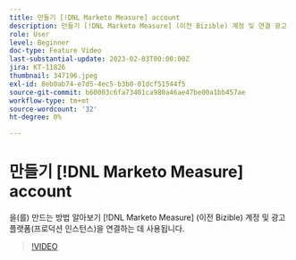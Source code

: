 ```yaml
---
title: 만들기 [!DNL Marketo Measure] account
description: 만들기 [!DNL Marketo Measure] (이전 Bizible) 계정 및 연결 광고 플랫폼(프로덕션 인스턴스).
role: User
level: Beginner
doc-type: Feature Video
last-substantial-update: 2023-02-03T00:00:00Z
jira: KT-11826
thumbnail: 347196.jpeg
exl-id: 8eb0ab74-e7d5-4ec5-b3b0-01dcf51544f5
source-git-commit: b60003c6fa73401ca980a46ae47be00a1bb457ae
workflow-type: tm+mt
source-wordcount: '32'
ht-degree: 0%

---
```


# 만들기 [!DNL Marketo Measure] account

을(를) 만드는 방법 알아보기 [!DNL Marketo Measure] (이전 Bizible) 계정 및 광고 플랫폼(프로덕션 인스턴스)을 연결하는 데 사용됩니다.

>[!VIDEO](https://video.tv.adobe.com/v/347196/?quality=12&learn=on)
